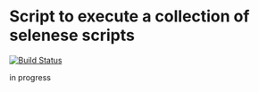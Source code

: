 # Script to execute a collection of selenese scripts

[![Build Status](https://secure.travis-ci.org/DBC-as/selenese-runner.png)](http://travis-ci.org/DBC-as/selenese-runner)


in progress

